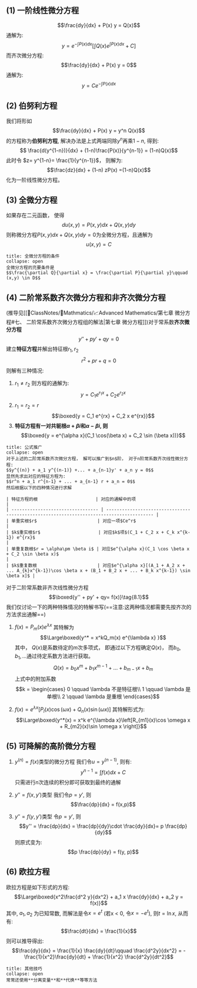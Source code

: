 ## (1) 一阶线性微分方程
$$\frac{dy}{dx} + P(x) y = Q(x)$$
通解为:
$$y = e^{- \int P(x) dx } \left[ \int Q(x) e^{\int  P(x) dx} + C\right]$$
而齐次微分方程: 
$$\frac{dy}{dx} + P(x) y = 0$$
通解为:
$$y = Ce^{- \int P(x) dx }$$
## (2) 伯努利方程
我们将形如
$$\frac{dy}{dx} + P(x) y = y^n Q(x)$$
的方程称为**伯努利方程**, 解决办法是上式两端同除$y^n$再乘$1-n$, 得到:
$$ \frac{d(y^{1-n})}{dx} + (1-n)\frac{P(x)}{y^{n-1}} =  (1-n)Q(x)$$
此时令 $z= y^{1-n}= \frac{1}{y^{n-1}}$， 则解为:
$$\frac{dz}{dx} + (1-n) zP(x) =(1-n)Q(x)$$
化为一阶线性微分方程。 
## (3) 全微分方程
如果存在二元函数， 使得
$$du(x,y) = P(x,y) dx +Q(x,y) dy$$
则称微分方程$P(x,y) dx + Q(x,y)dy =  0$为全微分方程，且通解为
$$u(x,y) = C$$
`````ad-caution 
title: 全微分方程的条件
collapse: open
全微分方程的充要条件是
$$\frac{\partial Q}{\partial x} = \frac{\partial P}{\partial y}\qquad (x,y) \in D$$
`````

## (4) 二阶常系数齐次微分方程和非齐次微分方程
(推导见[[📘ClassNotes/📐Mathmatics/📈Advanced Mathematics/第七章 微分方程#七、 二阶常系数齐次微分方程组的解法|第七章 微分方程]])对于常系数**齐次微分方程**
$$y'' + p y' + q y = 0$$
建立**特征方程**并解出特征根$r_1, r_2$ 
$$r^2 + pr + q = 0$$
则解有三种情况:
1. $r_1 \neq r_2$ 
则方程的通解为: 
$$y = C_1 e^{r_1 x} + C_2 e^{r_2 x}$$
2. $r_1 = r_2 =r$
$$\boxed{y = C_1 e^{rx} + C_2 x e^{rx}}$$
3. **特征方程有一对共轭根$\alpha +\beta i$和$\alpha -\beta i$, 则**
$$\boxed{y = e^{\alpha x}(C_1 \cos(\beta x) + C_2 \sin (\beta x))}$$

`````ad-note
title: 公式推广
collapse: open
对于上述的二阶常系数齐次微分方程， 解可以推广到$n$阶， 对于n阶常系数齐次线性微分方程:
$$y^{(n)} + a_1 y^{(n-1)} +... + a_{n-1}y' + a_n y = 0$$
显然先求出对应的特征方程为:
$$r^n + a_1 r^{n-1} + ... + a_{n-1} r + a_n = 0$$
然后根据以下的四种情况进行求解

| 特征方程的根                      | 对应的通解中的项                                                                                           |
| --------------------------------- | ---------------------------------------------------------------------------------------- |
| 单重实根$r$                       | 对应一项$Ce^r$                                                                                              |
| $k$重实根$r$                      | 对应$k$项$(C_1 + C_2 x + C_k x^{k-1}) e^{rx}$                                                               |
| 单重复数根$r = \alpha\pm \beta i$ | 对应$e^{\alpha x}(C_1 \cos \beta x + C_2 \sin \beta x)$                                                     |
| $k$重复数根                       | 对应$e^{\alpha x}[(A_1 + A_2 x + ... A_{k}x^{k-1})\cos \beta x + (B_1 + B_2 x + ... + B_k x^{k-1}) \sin \beta x]$ |
`````

对于二阶常系数非齐次线性微分方程
$$\boxed{y'' + py' + qy= f(x)}\tag{8.1}$$
我们仅讨论一下的两种特殊情况的特解书写(==注意:这两种情况都需要先按齐次的方法求出通解==)
1. $f(x) = P_m(x)e^{\lambda x}$
其特解为
$$\Large\boxed{y^* = x^kQ_m(x) e^{\lambda x} }$$
其中， $Q(x)$是系数待定的$m$次多项式， 即通过以下方程确定$Q(x)$， 而$b_0, b_1,...$通过待定系数方法进行获取。
$$Q(x) =  b_0 x^{m} + b_1x^{m-1} + ... + b_{m-1} x + b_m$$
上式中的附加系数
$$k = \begin{cases} 
0 \qquad \lambda 不是特征根\\
1 \qquad \lambda 是单根\\
2 \qquad \lambda 是重根
\end{cases}$$

2. $f(x) = e^{\lambda x} [P_l (x) \cos (\omega x) + Q_n (x) \sin (\omega x)]$
其特解形式为: 
$$\Large\boxed{y^*(x) = x^k  e^{\lambda x}\left[R_{m1}(x)\cos \omega x + R_{m2}(x)\sin \omega x \right]}$$
## (5) 可降解的高阶微分方程
1. $y^{(n)} = f(x)$类型的微分方程
我们令$u= y^{(n-1)}$, 则有: 
$$y^{n-1} = \int f(x) dx + C$$
只需进行$n$次连续的积分即可获取到最终的通解
2. $y'' = f(x,y')$类型
我们令$p = y'$, 则
$$\frac{dp}{dx} = f(x,p)$$

3. $y'' = f(y, y')$类型
令$p = y'$, 则
$$y'' = \frac{dp}{dx} = \frac{dp}{dy}\cdot \frac{dy}{dx}= p \frac{dp}{dy}$$
则原式变为:
$$p \frac{dp}{dy} = f(y, p)$$
## (6) 欧拉方程
欧拉方程是如下形式的方程: 
$$\Large\boxed{x^2\frac{d^2 y}{dx^2} + a_1  x \frac{dy}{dx} + a_2 y = f(x)}$$
其中, $a_1, a_2$ 为已知常数, 而解法是令$x = e^{t}$ (若x < 0, 令$x = -e^{t}$), 则$t = \ln x$, 从而有:
$$\frac{dt}{dx} = \frac{1}{x}$$
则可以推导得出: 
$$\frac{dy}{dx} = \frac{1}{x} \frac{dy}{dt}\qquad  \frac{d^2y}{dx^2} = -\frac{1}{x^2}\frac{dy}{dt} + \frac{1}{x^2} \frac{d^2y}{dt^2}$$

`````ad-note
title: 其他技巧
collapse: open
常常还使用**分离变量**和**代换**等等方法
`````
